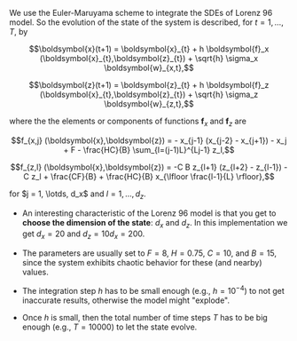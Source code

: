 We use the Euler-Maruyama scheme to integrate the SDEs of Lorenz 96 model. So the evolution of the state of the system is described, for $t=1,\ldots,T$, by

$$\boldsymbol{x}(t+1) = \boldsymbol{x}_{t} + h \boldsymbol{f}_x (\boldsymbol{x}_{t},\boldsymbol{z}_{t})  + \sqrt{h} \sigma_x \boldsymbol{w}_{x,t},$$
 
$$\boldsymbol{z}(t+1) =  \boldsymbol{z}_{t} + h \boldsymbol{f}_z (\boldsymbol{x}_{t},\boldsymbol{z}_{t}) + \sqrt{h} \sigma_z \boldsymbol{w}_{z,t},$$

where the the elements or components of functions $\boldsymbol{f}_x$ and $\boldsymbol{f}_z$ are

$$f_{x,j} (\boldsymbol{x},\boldsymbol{z}) = - x_{j-1} (x_{j-2} - x_{j+1}) - x_j + F - \frac{HC}{B} \sum_{l=(j-1)L}^{Lj-1} z_l,$$

$$f_{z,l} (\boldsymbol{x},\boldsymbol{z}) = -C B z_{l+1} (z_{l+2} - z_{l-1}) - C z_l + \frac{CF}{B} + \frac{HC}{B} x_{\lfloor \frac{l-1}{L} \rfloor},$$

for $j = 1, \lotds, d_x$ and $l = 1,\ldots, d_z$.

* An interesting characteristic of the Lorenz 96 model is that you get to **choose the dimension of the state**: $d_x$ and $d_z$. In this implementation we get $d_x = 20$ and $d_z = 10 d_x = 200$.

* The parameters are usually set to $F = 8$, $H = 0.75$, $C = 10$, and $B = 15$, since the system exhibits chaotic behavior for these (and nearby) values.

* The integration step $h$ has to be small enough (e.g., $h = 10^{-4}$) to not get inaccurate results, otherwise the model might "explode". 

* Once $h$ is small, then the total number of time steps $T$ has to be big enough (e.g., $T = 10000$) to let the state evolve. 
